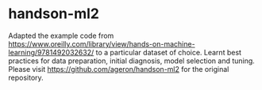 # handson-ml2
Adapted the example code from https://www.oreilly.com/library/view/hands-on-machine-learning/9781492032632/ to a particular dataset of choice. Learnt best practices for data preparation, initial diagnosis, model selection and tuning. Please visit https://github.com/ageron/handson-ml2 for the original repository.
